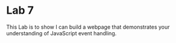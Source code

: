 # Lab 7
This Lab is to show I can build a webpage that demonstrates your understanding of JavaScript event handling.
